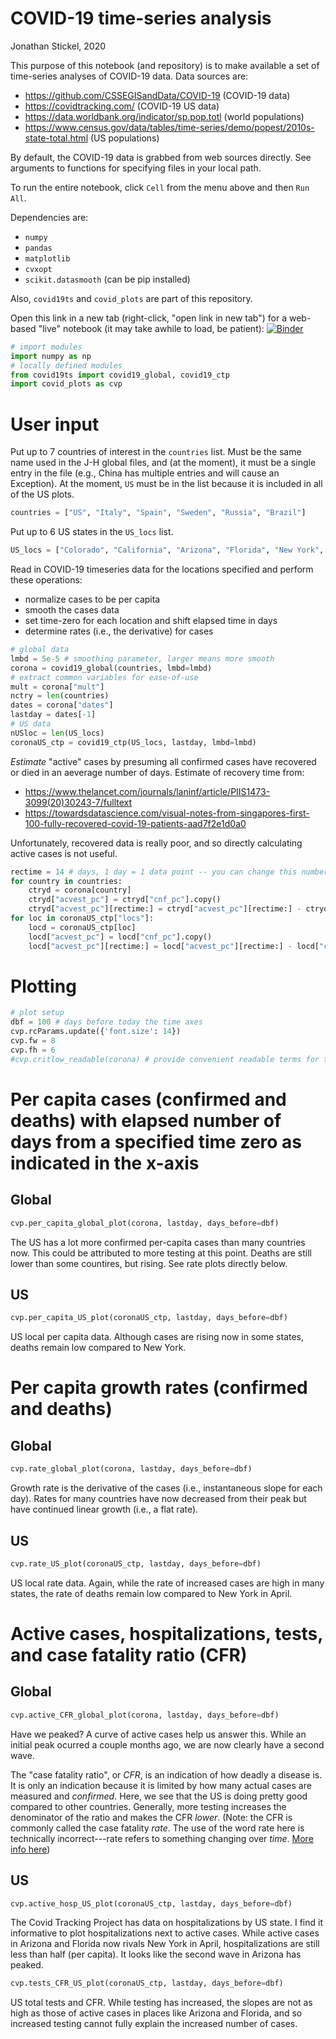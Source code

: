 # COVID-19 time-series analysis

Jonathan Stickel, 2020

This purpose of this notebook (and repository) is to make available a set of time-series
analyses of COVID-19 data. Data sources are:

- https://github.com/CSSEGISandData/COVID-19 (COVID-19 data)
- https://covidtracking.com/ (COVID-19 US data)
- https://data.worldbank.org/indicator/sp.pop.totl (world populations)
- https://www.census.gov/data/tables/time-series/demo/popest/2010s-state-total.html (US populations)

By default, the COVID-19 data is grabbed from web sources directly. See arguments to functions for specifying files in your local path.

To run the entire notebook, click `Cell` from the menu above and then `Run All`.

Dependencies are:

- `numpy`
- `pandas`
- `matplotlib`
- `cvxopt`
- `scikit.datasmooth` (can be pip installed)

Also, `covid19ts` and `covid_plots` are part of this repository.

Open this link in a new tab (right-click, "open link in new tab") for a web-based "live" notebook (it may take awhile to load, be patient):
[![Binder](https://mybinder.org/badge_logo.svg)](https://mybinder.org/v2/gh/jjstickel/covid-19_ts_analysis.git/master?filepath=analyze_covid_time_series_notebook.ipynb)


```python
# import modules
import numpy as np
# locally defined modules
from covid19ts import covid19_global, covid19_ctp
import covid_plots as cvp
```

# User input

Put up to 7 countries of interest in the `countries` list. Must be the same name used in the J-H global files, and (at the moment), it must be a single entry in the file (e.g., China has multiple entries and will cause an Exception). At the moment, `US` must be in the list because it is included in all of the US plots.

```python
countries = ["US", "Italy", "Spain", "Sweden", "Russia", "Brazil"]
```

Put up to 6 US states in the `US_locs` list. 

```python
US_locs = ["Colorado", "California", "Arizona", "Florida", "New York", "Texas"]
```

Read in COVID-19 timeseries data for the locations specified and perform these operations:
- normalize cases to be per capita
- smooth the cases data
- set time-zero for each location and shift elapsed time in days
- determine rates (i.e., the derivative) for cases

```python
# global data
lmbd = 5e-5 # smoothing parameter, larger means more smooth
corona = covid19_global(countries, lmbd=lmbd)
# extract common variables for ease-of-use
mult = corona["mult"]
nctry = len(countries)
dates = corona["dates"]
lastday = dates[-1]
# US data
nUSloc = len(US_locs)
coronaUS_ctp = covid19_ctp(US_locs, lastday, lmbd=lmbd)
```

*Estimate* "active" cases by presuming all confirmed cases have recovered or died in an aeverage number of days. Estimate of recovery time from:
- https://www.thelancet.com/journals/laninf/article/PIIS1473-3099(20)30243-7/fulltext
- https://towardsdatascience.com/visual-notes-from-singapores-first-100-fully-recovered-covid-19-patients-aad7f2e1d0a0

Unfortunately, recovered data is really poor, and so directly calculating active cases is not useful.

```python
rectime = 14 # days, 1 day = 1 data point -- you can change this number to see the affect on estimated acive cases
for country in countries:
    ctryd = corona[country]
    ctryd["acvest_pc"] = ctryd["cnf_pc"].copy()
    ctryd["acvest_pc"][rectime:] = ctryd["acvest_pc"][rectime:] - ctryd["cnf_pc"][:-rectime]
for loc in coronaUS_ctp["locs"]:
    locd = coronaUS_ctp[loc]
    locd["acvest_pc"] = locd["cnf_pc"].copy()
    locd["acvest_pc"][rectime:] = locd["acvest_pc"][rectime:] - locd["cnf_pc"][:-rectime]
```

# Plotting

```python
# plot setup
dbf = 100 # days before today the time axes
cvp.rcParams.update({'font.size': 14})
cvp.fw = 8
cvp.fh = 6
#cvp.critlow_readable(corona) # provide convenient readable terms for time labeling
```

# Per capita cases (confirmed and deaths) with elapsed number of days from a specified time zero as indicated in the x-axis


## Global

```python
cvp.per_capita_global_plot(corona, lastday, days_before=dbf)
```

The US has a lot more confirmed per-capita cases than many countries now. This could be attributed to more testing at this point. Deaths are still lower than some countires, but rising. See rate plots directly below.


## US

```python
cvp.per_capita_US_plot(coronaUS_ctp, lastday, days_before=dbf)
```

US local per capita data. Although cases are rising now in some states, deaths remain low compared to New York.


# Per capita growth rates (confirmed and deaths)


## Global

```python
cvp.rate_global_plot(corona, lastday, days_before=dbf)
```

Growth rate is the derivative of the cases (i.e., instantaneous slope for each day). Rates for many countries have now decreased from their peak but have continued linear growth (i.e., a flat rate). 


## US

```python
cvp.rate_US_plot(coronaUS_ctp, lastday, days_before=dbf)
```

US local rate data. Again, while the rate of increased cases are high in many states, the rate of deaths remain low compared to New York in April.


# Active cases, hospitalizations, tests, and case fatality ratio (CFR)


## Global

```python
cvp.active_CFR_global_plot(corona, lastday, days_before=dbf)
```

Have we peaked? A curve of active cases help us answer this. While an initial peak ocurred a couple months ago, we are now clearly have a second wave.

The "case fatality ratio", or *CFR*, is an indication of how deadly a disease is. It is only an indication because it is limited by how many actual cases are measured and *confirmed*. Here, we see that the US is doing pretty good compared to other countries. Generally, more testing increases the denominator of the ratio and makes the CFR *lower*. (Note: the CFR is commonly called the case fatality *rate*. The use of the word rate here is technically incorrect---rate refers to something changing over *time*. [More info here](https://ourworldindata.org/coronavirus?fbclid=IwAR3zOvtt7gqkhitoHJ_lXDr3eDeE_JPtfukpOkY94PSaBm_hmrMvWCXWFpg#what-do-we-know-about-the-risk-of-dying-from-covid-19))


## US

```python
cvp.active_hosp_US_plot(coronaUS_ctp, lastday, days_before=dbf)
```

The Covid Tracking Project has data on hospitalizations by US state. I find it informative to plot hospitalizations next to active cases. While active cases in Arizona and Florida now rivals New York in April, hospitalizations are still less than half (per capita). It looks like the second wave in Arizona has peaked.

```python
cvp.tests_CFR_US_plot(coronaUS_ctp, lastday, days_before=dbf)
```

US total tests and CFR. While testing has increased, the slopes are not as high as those of active cases in places like Arizona and Florida, and so increased testing cannot fully explain the increased number of cases.
